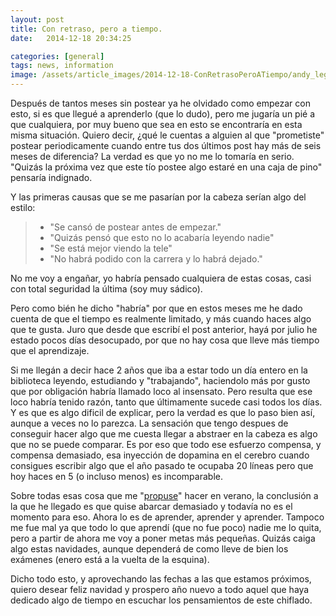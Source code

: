 ```yaml
---
layout: post
title: Con retraso, pero a tiempo.
date:   2014-12-18 20:34:25

categories: [general]
tags: news, information
image: /assets/article_images/2014-12-18-ConRetrasoPeroATiempo/andy_lego.jpg
---
```


Después de tantos meses sin postear ya he olvidado como empezar con esto, si es que llegué a aprenderlo (que lo dudo), pero me jugaría un pié a que cualquiera, por muy bueno que sea en esto se encontraría en esta misma situación. Quiero decir, ¿qué le cuentas a alguien al que "prometiste" postear periodicamente cuando entre tus dos últimos post hay más de seis meses de diferencia? La verdad es que yo no me lo tomaría en serio. "Quizás la próxima vez que este tío postee algo estaré en una caja de pino" pensaría indignado.


Y las primeras causas que se me pasarían por la cabeza serían algo del estilo: 
>  * "Se cansó de postear antes de empezar."
>  * "Quizás pensó que esto no lo acabaría leyendo nadie"
>  * "Se está mejor viendo la tele"
>  * "No habrá podido con la carrera y lo habrá dejado." 

No me voy a engañar, yo habría pensado cualquiera de estas cosas, casi con total seguridad la última (soy muy sádico). 


Pero como bién he dicho "habría" por que en estos meses me he dado cuenta de que el tiempo es realmente limitado, y más cuando haces algo que te gusta. Juro que desde que escribí el post anterior, hayá por julio he estado pocos días desocupado, por que no hay cosa que lleve más tiempo que el aprendizaje.


Si me llegán a decir hace 2 años que  iba a estar todo un día entero en la biblioteca leyendo, estudiando y "trabajando", haciendolo más por gusto que por obligación habría llamado loco al insensato. Pero resulta que ese loco habría tenido razón, tanto que últimamente sucede casi todos los días. Y es que es algo dificil de explicar, pero la verdad es que lo paso bien así, aunque a veces no lo parezca. La sensación que tengo despues de conseguir hacer algo que me cuesta llegar a abstraer en la cabeza es algo que no se puede comparar. Es por eso que todo ese esfuerzo compensa, y compensa demasiado, esa inyección de dopamina en el cerebro cuando consigues escribir algo que el año pasado te ocupaba 20 líneas  pero que hoy haces en 5 (o incluso menos) es incomparable.


Sobre todas esas cosa que me  "[propuse](http://garciparedes.github.io/general/2014/07/02/Propositos/)" hacer en verano, la conclusión a la que he llegado es que quise abarcar demasiado y todavía no es el momento para eso. Ahora lo es de aprender, aprender y aprender. Tampoco me fue mal ya que todo lo que aprendí (que no fue poco) nadie me lo quita, pero a partir de ahora me voy a poner metas más pequeñas. Quizás caiga algo estas navidades, aunque dependerá de como lleve de bien los exámenes (enero está a la vuelta de la esquina).


Dicho todo esto, y aprovechando las fechas a las que estamos próximos, quiero desear feliz navidad y prospero año nuevo a todo aquel que haya dedicado algo de tiempo en escuchar los pensamientos de este chiflado.



